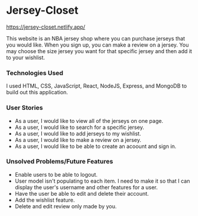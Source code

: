 # Jersey-Closet
https://jersey-closet.netlify.app/

This website is an NBA jersey shop where you can purchase jerseys that you would like. When you sign up, you can make a review on a jersey. You may choose the size jersey you want for that specific jersey and then add it to your wishlist. 

### Technologies Used

I used HTML, CSS, JavaScript, React, NodeJS, Express, and MongoDB to build out this application.

### User Stories

- As a user, I would like to view all of the jerseys on one page.
- As a user, I would like to search for a specific jersey.
- As a user, I would like to add jerseys to my wishlist.
- As a user, I would like to make a review on a jersey.
- As a user, I would like to be able to create an acoount and sign in.

### Unsolved Problems/Future Features
- Enable users to be able to logout.
- User model isn't populating to each item. I need to make it so that I can display the user's username and other features for a user.
- Have the user be able to edit and delete their account.
- Add the wishlist feature.
- Delete and edit review only made by you.
